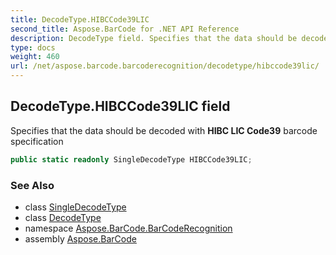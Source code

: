 ```yaml
---
title: DecodeType.HIBCCode39LIC
second_title: Aspose.BarCode for .NET API Reference
description: DecodeType field. Specifies that the data should be decoded with HIBC LIC Code39 barcode specification
type: docs
weight: 460
url: /net/aspose.barcode.barcoderecognition/decodetype/hibccode39lic/
---
```

## DecodeType.HIBCCode39LIC field

Specifies that the data should be decoded with **HIBC LIC Code39** barcode specification

```csharp
public static readonly SingleDecodeType HIBCCode39LIC;
```

### See Also

* class [SingleDecodeType](../../singledecodetype/)
* class [DecodeType](../)
* namespace [Aspose.BarCode.BarCodeRecognition](../../../aspose.barcode.barcoderecognition/)
* assembly [Aspose.BarCode](../../../)


